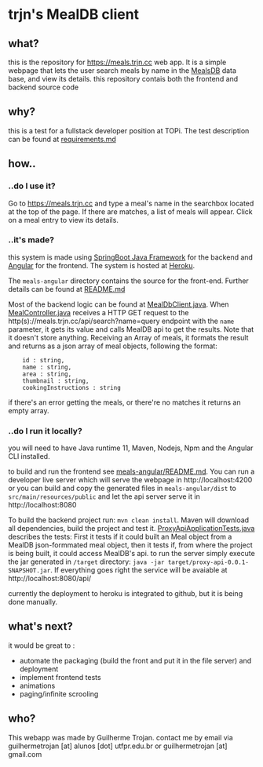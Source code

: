 # trjn's MealDB client

## what?
 this is the repository for https://meals.trjn.cc web app. It is a simple webpage that lets the user search meals by name in the [MealsDB](https://www.themealdb.com/) data base, and view its details. this repository contais both the frontend and backend source code

## why?
this is a test for a fullstack developer position at TOPi. The test description can be found at [requirements.md](./requirements.md)


## how..
### ..do I use it?
Go to https://meals.trjn.cc and type a meal's name in the searchbox located at the top of the page. If there are matches, a list of meals will appear. Click on a meal entry to view its details.


### ..it's made?

this system is made using [SpringBoot Java Framework](https://spring.io/projects/spring-boot) for the backend and [Angular](https://angular.io/) for the frontend. The system is hosted at [Heroku](heroku.com). 

The `meals-angular` directory contains the source for the front-end. Further details can be found at [README.md](./meals-angular/README.md)

Most of the backend logic can be found at [MealDbClient.java](src/main/java/cc/trjn/meals/MealDbClient.java).
When [MealController.java](src/main/java/cc/trjn/meals/MealController.java) receives a HTTP GET request to the http(s)://meals.trjn.cc/api/search?name=query endpoint with the `name` parameter, it gets its value and calls MealDB api to get the results. Note that it doesn't store anything. Receiving an Array of meals, it formats the result and returns as a json array of meal objects, following the format:
```
    id : string,
    name : string,
    area : string,
    thumbnail : string,
    cookingInstructions : string
```
if there's an error getting the meals, or there're no matches it returns an empty array.

### ..do I run it locally?

you will need to have Java runtime 11, Maven, Nodejs, Npm and the Angular CLI installed.

to build and run the frontend see [meals-angular/README.md](./README.md). You can run a developer live server which will serve the webpage in http://localhost:4200 or you can build and copy the generated files in `meals-angular/dist` to `src/main/resources/public` and let the api server serve it in http://localhost:8080


To build the backend project run:
`mvn clean install`. Maven will download all dependencies, build the project and test it. [ProxyApiApplicationTests.java](src/test/java/cc/trjn/meals/ProxyApiApplicationTests.java) describes the tests:
First it tests if it could built an Meal object from a MealDB json-formmated meal object, then it tests if, from where the project is being built, it could access MealDB's api.
to run the server simply execute the jar generated in `/target` directory: 
`java -jar target/proxy-api-0.0.1-SNAPSHOT.jar`. If everything goes right the service will be avaiable at http://localhost:8080/api/

currently the deployment to heroku is integrated to github, but it is being done manually.

## what's next?

it would be great to :
- automate the packaging (build the front and put it in the file server) and deployment
- implement frontend tests
- animations
- paging/infinite scrooling

## who?
This webapp was made by Guilherme Trojan. contact me by email via guilhermetrojan [at] alunos [dot]  utfpr.edu.br or guilhermetrojan [at] gmail.com
